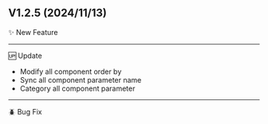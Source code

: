## V1.2.5 (2024/11/13)

✨ New Feature

---

🆙 Update

- Modify all component order by
- Sync all component parameter name
- Category all component parameter

---

🪲 Bug Fix
